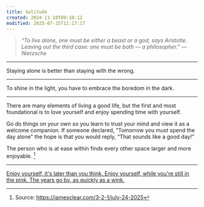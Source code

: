 ```yaml
---
title: Solitude
created: 2024-11-18T09:18:12
modified: 2025-07-25T11:17:17
---
```


> _“To live alone, one must be either a beast or a god, says Aristotle. Leaving out the third case: one must be both — a philosopher.” — Nietzsche_

---

Staying alone is better than staying with the wrong.

---

To shine in the light, you have to embrace the boredom in the dark.

---

There are many elements of living a good life, but the first and most foundational is to love yourself and enjoy spending time with yourself.

Go do things on your own so you learn to trust your mind and view it as a welcome companion. If someone declared, “Tomorrow you must spend the day alone” the hope is that you would reply, “That sounds like a good day!”

The person who is at ease within finds every other space larger and more enjoyable. [^1]

---

[Enjoy yourself, it's later than you think. Enjoy yourself, while you're still in the pink. The years go by, as quickly as a wink.](https://www.youtube.com/watch?v=nFxjnUPRwx4)

[^1]: Source: <https://jamesclear.com/3-2-1/july-24-2025>
